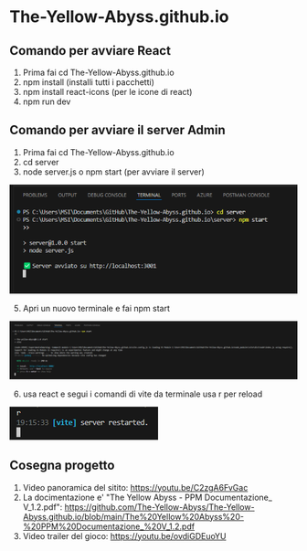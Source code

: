 # The-Yellow-Abyss.github.io

## Comando per avviare React
1. Prima fai cd The-Yellow-Abyss.github.io
2. npm install (installi tutti i pacchetti)
3. npm install react-icons (per le icone di react)
4. npm run dev


## Comando per avviare il server Admin
1. Prima fai cd The-Yellow-Abyss.github.io
2. cd server
3. node server.js o npm start (per avviare il server)

![alt text](image.png)

5. Apri un nuovo terminale e fai npm start

![alt text](image-1.png)

6. usa react e segui i comandi di vite da terminale usa r per reload

![alt text](image-2.png)

## Cosegna progetto
1. Video panoramica del sitito: https://youtu.be/C2zgA6FvGac
2. La docimentazione e' "The Yellow Abyss - PPM Documentazione_ V_1.2.pdf": https://github.com/The-Yellow-Abyss/The-Yellow-Abyss.github.io/blob/main/The%20Yellow%20Abyss%20-%20PPM%20Documentazione_%20V_1.2.pdf
3. Video trailer del gioco: https://youtu.be/ovdiGDEuoYU
